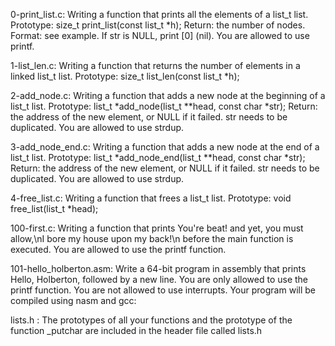 0-print_list.c: Writing a function that prints all the elements of a list_t list. Prototype: size_t print_list(const list_t *h); Return: the number of nodes. Format: see example. If str is NULL, print [0] (nil). You are allowed to use printf.

1-list_len.c: Writing a function that returns the number of elements in a linked list_t list. Prototype: size_t list_len(const list_t *h);

2-add_node.c: Writing a function that adds a new node at the beginning of a list_t list. Prototype: list_t *add_node(list_t **head, const char *str); Return: the address of the new element, or NULL if it failed. str needs to be duplicated. You are allowed to use strdup.

3-add_node_end.c: Writing a function that adds a new node at the end of a list_t list. Prototype: list_t *add_node_end(list_t **head, const char *str); Return: the address of the new element, or NULL if it failed. str needs to be duplicated. You are allowed to use strdup.

4-free_list.c: Writing a function that frees a list_t list. Prototype: void free_list(list_t *head);

100-first.c: Writing a function that prints You're beat! and yet, you must allow,\nI bore my house upon my back!\n before the main function is executed. You are allowed to use the printf function.

101-hello_holberton.asm: Write a 64-bit program in assembly that prints Hello, Holberton, followed by a new line. You are only allowed to use the printf function. You are not allowed to use interrupts. Your program will be compiled using nasm and gcc:

lists.h : The prototypes of all your functions and the prototype of the function _putchar are included in the header file called lists.h


